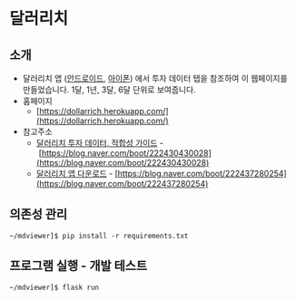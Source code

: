 # 달러리치

## 소개

- 달러리치 앱 ([안드로이드](https://play.google.com/store/apps/details?id=tech.betherich.dollar), [아이폰](https://apps.apple.com/kr/app/%EB%8B%AC%EB%9F%AC%EB%A6%AC%EC%B9%98/id1577114124)) 에서 투자 데이터 탭을 참조하여 이 웹페이지를 만들었습니다. 1달, 1년, 3달, 6달 단위로 보여줍니다.
- 홈페이지
    - [https://dollarrich.herokuapp.com/](https://dollarrich.herokuapp.com/)
- 참고주소
    - [달러리치 투자 데이터, 적합성 가이드](https://blog.naver.com/boot/222430430028) - [https://blog.naver.com/boot/222430430028](https://blog.naver.com/boot/222430430028)
    - [달러리치 앱 다운로드](https://blog.naver.com/boot/222437280254) - [https://blog.naver.com/boot/222437280254](https://blog.naver.com/boot/222437280254)

## 의존성 관리

```shell
~/mdviewer]$ pip install -r requirements.txt
```

## 프로그램 실행 - 개발 테스트

```shell
~/mdviewer]$ flask run
```
